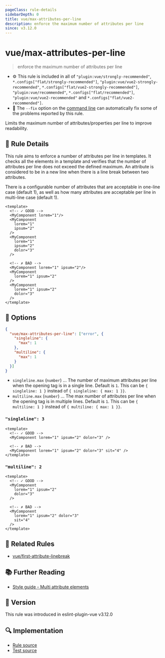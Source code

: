 ```yaml
---
pageClass: rule-details
sidebarDepth: 0
title: vue/max-attributes-per-line
description: enforce the maximum number of attributes per line
since: v3.12.0
---
```


# vue/max-attributes-per-line

> enforce the maximum number of attributes per line

- :gear: This rule is included in all of `"plugin:vue/strongly-recommended"`, `*.configs["flat/strongly-recommended"]`, `"plugin:vue/vue2-strongly-recommended"`, `*.configs["flat/vue2-strongly-recommended"]`, `"plugin:vue/recommended"`, `*.configs["flat/recommended"]`, `"plugin:vue/vue2-recommended"` and `*.configs["flat/vue2-recommended"]`.
- :wrench: The `--fix` option on the [command line](https://eslint.org/docs/user-guide/command-line-interface#fix-problems) can automatically fix some of the problems reported by this rule.

Limits the maximum number of attributes/properties per line to improve readability.

## :book: Rule Details

This rule aims to enforce a number of attributes per line in templates.
It checks all the elements in a template and verifies that the number of attributes per line does not exceed the defined maximum.
An attribute is considered to be in a new line when there is a line break between two attributes.

There is a configurable number of attributes that are acceptable in one-line case (default 1), as well as how many attributes are acceptable per line in multi-line case (default 1).

<eslint-code-block fix :rules="{'vue/max-attributes-per-line': ['error']}">

```vue
<template>
  <!-- ✓ GOOD -->
  <MyComponent lorem="1"/>
  <MyComponent
    lorem="1"
    ipsum="2"
  />
  <MyComponent
    lorem="1"
    ipsum="2"
    dolor="3"
  />

  <!-- ✗ BAD -->
  <MyComponent lorem="1" ipsum="2"/>
  <MyComponent
    lorem="1" ipsum="2"
  />
  <MyComponent
    lorem="1" ipsum="2"
    dolor="3"
  />
</template>
```

</eslint-code-block>

## :wrench: Options

```json
{
  "vue/max-attributes-per-line": ["error", {
    "singleline": {
      "max": 1
    },      
    "multiline": {
      "max": 1
    }
  }]
}
```

- `singleline.max` (`number`) ... The number of maximum attributes per line when the opening tag is in a single line. Default is `1`. This can be `{ singleline: 1 }` instead of `{ singleline: { max: 1 }}`.
- `multiline.max` (`number`) ... The max number of attributes per line when the opening tag is in multiple lines. Default is `1`. This can be `{ multiline: 1 }` instead of `{ multiline: { max: 1 }}`.

### `"singleline": 3`

<eslint-code-block fix :rules="{'vue/max-attributes-per-line': ['error', {singleline: 3}]}">

```vue
<template>
  <!-- ✓ GOOD -->
  <MyComponent lorem="1" ipsum="2" dolor="3" />

  <!-- ✗ BAD -->
  <MyComponent lorem="1" ipsum="2" dolor="3" sit="4" />
</template>
```

</eslint-code-block>

### `"multiline": 2`

<eslint-code-block fix :rules="{'vue/max-attributes-per-line': ['error', {multiline: 2}]}">

```vue
<template>
  <!-- ✓ GOOD -->
  <MyComponent
    lorem="1" ipsum="2"
    dolor="3"
  />

  <!-- ✗ BAD -->
  <MyComponent
    lorem="1" ipsum="2" dolor="3"
    sit="4"
  />
</template>
```

</eslint-code-block>

## :couple: Related Rules

- [vue/first-attribute-linebreak](./first-attribute-linebreak.md)

## :books: Further Reading

- [Style guide - Multi attribute elements](https://vuejs.org/style-guide/rules-strongly-recommended.html#multi-attribute-elements)

## :rocket: Version

This rule was introduced in eslint-plugin-vue v3.12.0

## :mag: Implementation

- [Rule source](https://github.com/vuejs/eslint-plugin-vue/blob/master/lib/rules/max-attributes-per-line.js)
- [Test source](https://github.com/vuejs/eslint-plugin-vue/blob/master/tests/lib/rules/max-attributes-per-line.js)
